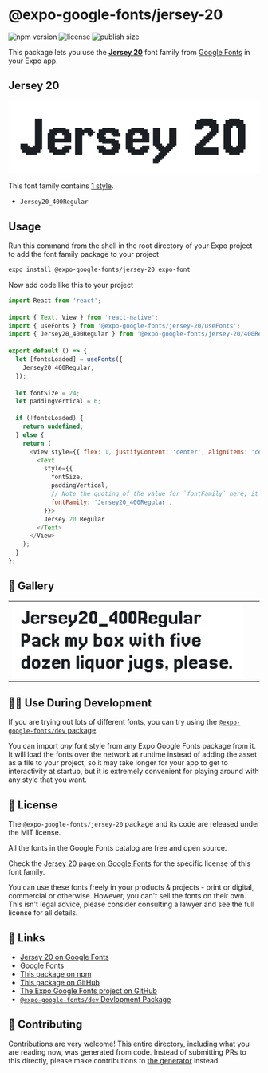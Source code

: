 # @expo-google-fonts/jersey-20

![npm version](https://flat.badgen.net/npm/v/@expo-google-fonts/jersey-20)
![license](https://flat.badgen.net/github/license/expo/google-fonts)
![publish size](https://flat.badgen.net/packagephobia/install/@expo-google-fonts/jersey-20)

This package lets you use the [**Jersey 20**](https://fonts.google.com/specimen/Jersey+20) font family from [Google Fonts](https://fonts.google.com/) in your Expo app.

## Jersey 20

![Jersey 20](./font-family.png)

This font family contains [1 style](#-gallery).

- `Jersey20_400Regular`

## Usage

Run this command from the shell in the root directory of your Expo project to add the font family package to your project
```sh
expo install @expo-google-fonts/jersey-20 expo-font
```

Now add code like this to your project
```js
import React from 'react';

import { Text, View } from 'react-native';
import { useFonts } from '@expo-google-fonts/jersey-20/useFonts';
import { Jersey20_400Regular } from '@expo-google-fonts/jersey-20/400Regular';

export default () => {
  let [fontsLoaded] = useFonts({
    Jersey20_400Regular,
  });

  let fontSize = 24;
  let paddingVertical = 6;

  if (!fontsLoaded) {
    return undefined;
  } else {
    return (
      <View style={{ flex: 1, justifyContent: 'center', alignItems: 'center' }}>
        <Text
          style={{
            fontSize,
            paddingVertical,
            // Note the quoting of the value for `fontFamily` here; it expects a string!
            fontFamily: 'Jersey20_400Regular',
          }}>
          Jersey 20 Regular
        </Text>
      </View>
    );
  }
};

```

## 🔡 Gallery


||||
|-|-|-|
|![Jersey20_400Regular](./Jersey20_400Regular.ttf.png)||||


## 👩‍💻 Use During Development

If you are trying out lots of different fonts, you can try using the [`@expo-google-fonts/dev` package](https://github.com/expo/google-fonts/tree/master/font-packages/dev#readme).

You can import *any* font style from any Expo Google Fonts package from it. It will load the fonts
over the network at runtime instead of adding the asset as a file to your project, so it may take longer
for your app to get to interactivity at startup, but it is extremely convenient
for playing around with any style that you want.

## 📖 License

The `@expo-google-fonts/jersey-20` package and its code are released under the MIT license.

All the fonts in the Google Fonts catalog are free and open source.

Check the [Jersey 20 page on Google Fonts](https://fonts.google.com/specimen/Jersey+20) for the specific license of this font family.

You can use these fonts freely in your products & projects - print or digital, commercial or otherwise. However, you can't sell the fonts on their own. This isn't legal advice, please consider consulting a lawyer and see the full license for all details.

## 🔗 Links

- [Jersey 20 on Google Fonts](https://fonts.google.com/specimen/Jersey+20)
- [Google Fonts](https://fonts.google.com/)
- [This package on npm](https://www.npmjs.com/package/@expo-google-fonts/jersey-20)
- [This package on GitHub](https://github.com/expo/google-fonts/tree/master/font-packages/jersey-20)
- [The Expo Google Fonts project on GitHub](https://github.com/expo/google-fonts)
- [`@expo-google-fonts/dev` Devlopment Package](https://github.com/expo/google-fonts/tree/master/font-packages/dev)

## 🤝 Contributing

Contributions are very welcome! This entire directory, including what you are reading now, was generated from code. Instead of submitting PRs to this directly, please make contributions to [the generator](https://github.com/expo/google-fonts/tree/master/packages/generator) instead.
